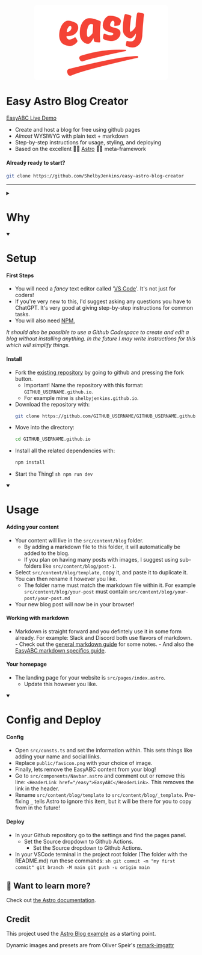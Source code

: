<img src="/public/images/easy-hero.png" alt="Alt text" style="height: 200px; width: auto; display: flex; margin-right: auto; margin-left: auto; margin-bottom: 2em; border-radius: 0.5rem;">

<h1> Easy Astro Blog Creator </h1>

[EasyABC Live Demo](https://shelbyjenkins.github.io/)

- Create and host a blog for free using github pages
- _Almost_ WYSIWYG with plain text + markdown
- Step-by-step instructions for usage, styling, and deploying
- Based on the excellent 🧑‍🚀 [Astro](https://astro.build/) 🧑‍🚀 meta-framework

<h4>Already ready to start?</h4>

```sh
git clone https://github.com/ShelbyJenkins/easy-astro-blog-creator
```

<!-- [![Open in GitHub Codespaces](https://github.com/codespaces/badge.svg)](https://codespaces.new/withastro/astro?devcontainer_path=.devcontainer/blog/devcontainer.json) -->

---

<!-- Here we should have some images of example usages -->
<!-- This should start closed -->
<details closed>
  <summary><h1> Why </h1></summary>

  <h4>No Paywalls and Walled Gardens.</h4>

- Blogging platforms like Medium put your posts behind a paywall. Others like Substack and Dev.to might someday do the same.
- Linkedin and other social media are in the business of controlling your content. It can make organic discovery of your content via SEO difficult or impossible.

<h4>Github and Git is pretty great!</h4>

- Git gives you a higher level of version control (saving), remote editing, and redudancy.
- You maintain complete control of your work to share, edit, or export for other platforms.
- Github Pages are free (for now), but because it's built on Git you can export to another provider easily.

<h4>It's more professional.</h4>

- A Github Page is considered _safe_ to click on as a common, well known, non-paywalled service.
- You can use your own domain name and your own styling to really create something unique.

<h4>It's fun!</h4>

- If you are comfortable with not understanding _everything_, it's an enjoyable experience to create and learn.
- It's actually really easy (30m-60m).

</details>

<details open>
    <summary><h1> Setup </h1></summary>

<h4>First Steps</h4>

- You will need a _fancy_ text editor called '[VS Code](https://code.visualstudio.com/)'. It's not just for coders!
- If you're very new to this, I'd suggest asking any questions you have to ChatGPT. It's very good at giving step-by-step instructions for common tasks.
- You will also need [NPM.](https://docs.npmjs.com/downloading-and-installing-node-js-and-npm#using-a-node-version-manager-to-install-nodejs-and-npm)

_It should also be possible to use a Github Codespace to create and edit a blog without installing anything. In the future I may write instructions for this which will simplify things._

<h4>Install</h4>

- Fork the [existing repository](https://github.com/ShelbyJenkins/easy-astro-blog-creator) by going to github and pressing the fork button.
  - Important! Name the repository with this format: `GITHUB_USERNAME.github.io`.
  - For example mine is `shelbyjenkins.github.io`.
- Download the repository with:
  ```sh
  git clone https://github.com/GITHUB_USERNAME/GITHUB_USERNAME.github.io
  ```
- Move into the directory:
  ```sh
  cd GITHUB_USERNAME.github.io
  ```
- Install all the related dependencies with:
  ```sh
  npm install
  ```
- Start the Thing!
`sh
    npm run dev
    `
</details>

<details open>
  <summary><h1> Usage </h1></summary>

<h4>Adding your content</h4>

- Your content will live in the `src/content/blog` folder.
  - By adding a markdown file to this folder, it will automatically be added to the blog.
  - If you plan on having many posts with images, I suggest using sub-folders like `src/content/blog/post-1`.
- Select `src/content/blog/template`, copy it, and paste it to duplicate it. You can then rename it however you like.
  - The folder name must match the markdown file within it. For example `src/content/blog/your-post` must contain `src/content/blog/your-post/your-post.md`
- Your new blog post will now be in your browser!
<h4>Working with markdown</h4>

- Markdown is straight forward and you defintely use it in some form already. For example: Slack and Discord both use flavors of markdown. - Check out the [general markdown guide](/easy/markdown-style-guide) for some notes. - And also the [EasyABC markdown specifics guide](/easy/easy-markdown-specifics).
<h4>Your homepage</h4>

- The landing page for your website is `src/pages/index.astro`.
  - Update this however you like.

</details>

<details open>
  <summary><h1> Config and Deploy </h1></summary>

<h4>Config</h4>

- Open `src/consts.ts` and set the information within. This sets things like adding your name and social links.
- Replace `public/favicon.png` with your choice of image.
- Finally, lets remove the EasyABC content from your blog!
- Go to `src/components/Navbar.astro` and comment out or remove this line: `<HeaderLink href="/easy">EasyABC</HeaderLink>`. This removes the link in the header.
- Rename `src/content/blog/template` to `src/content/blog/_template`. Pre-fixing `_` tells Astro to ignore this item, but it will be there for you to copy from in the future!
<h4>Deploy</h4>

- In your Github repository go to the settings and find the pages panel.
  - Set the Source dropdown to Github Actions.
    - Set the Source dropdown to Github Actions.
- In your VSCode terminal in the project root folder (The folder with the README.md) run these commands:
`sh
    git commit -m "my first commit"
    git branch -M main
    git push -u origin main
    `
</details>

## 👀 Want to learn more?

Check out [the Astro documentation](https://docs.astro.build).

## Credit

This project used the [Astro Blog example](https://github.com/withastro/astro/tree/main/examples/blog) as a starting point.

Dynamic images and presets are from Oliver Speir's [remark-imgattr](https://github.com/OliverSpeir/remark-imgattr)
